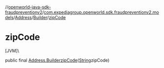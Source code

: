 //[openworld-java-sdk-fraudpreventionv2](../../../../index.md)/[com.expediagroup.openworld.sdk.fraudpreventionv2.models](../../index.md)/[Address](../index.md)/[Builder](index.md)/[zipCode](zip-code.md)

# zipCode

[JVM]\

public final [Address.Builder](index.md)[zipCode](zip-code.md)([String](https://docs.oracle.com/javase/8/docs/api/java/lang/String.html)zipCode)
